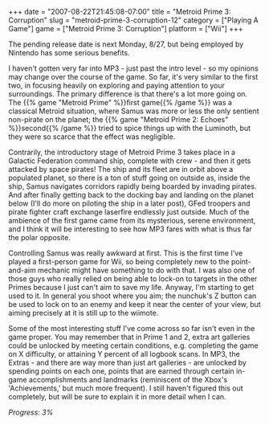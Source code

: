+++
date = "2007-08-22T21:45:08-07:00"
title = "Metroid Prime 3: Corruption"
slug = "metroid-prime-3-corruption-12"
category = ["Playing A Game"]
game = ["Metroid Prime 3: Corruption"]
platform = ["Wii"]
+++

The pending release date is next Monday, 8/27, but being employed by Nintendo has some serious benefits.

I haven't gotten very far into MP3 - just past the intro level - so my opinions may change over the course of the game.  So far, it's very similar to the first two, in focusing heavily on exploring and paying attention to your surroundings.  The primary difference is that there's a lot more going on.  The {{% game "Metroid Prime" %}}first game{{% /game %}} was a classical Metroid situation, where Samus was more or less the only sentient non-pirate on the planet; the {{% game "Metroid Prime 2: Echoes" %}}second{{% /game %}} tried to spice things up with the Luminoth, but they were so scarce that the effect was negligible.

Contrarily, the introductory stage of Metroid Prime 3 takes place in a Galactic Federation command ship, complete with crew - and then it gets attacked by space pirates!  The ship and its fleet are in orbit above a populated planet, so there is a ton of stuff going on outside as, inside the ship, Samus navigates corridors rapidly being boarded by invading pirates.  And after finally getting back to the docking bay and landing on the planet below (I'll do more on piloting the ship in a later post), GFed troopers and pirate fighter craft exchange laserfire endlessly just outside.  Much of the ambience of the first game came from its mysterious, serene environment, and I think it will be interesting to see how MP3 fares with what is thus far the polar opposite.

Controlling Samus was really awkward at first.  This is the first time I've played a first-person game for Wii, so being completely new to the point-and-aim mechanic might have something to do with that.  I was also one of those guys who really relied on being able to lock-on to targets in the other Primes because I just can't aim to save my life.  Anyway, I'm starting to get used to it.  In general you shoot where you aim; the nunchuk's Z button can be used to lock on to an enemy and keep it near the center of your view, but aiming precisely at it is still up to the wiimote.

Some of the most interesting stuff I've come across so far isn't even in the game proper.  You may remember that in Prime 1 and 2, extra art galleries could be unlocked by meeting certain conditions, e.g. completing the game on X difficulty, or attaining Y percent of all logbook scans.  In MP3, the Extras - and there are way more than just art galleries - are unlocked by spending points on each one, points that are earned through certain in-game accomplishments and landmarks (reminiscent of the Xbox's 'Achievements,' but much more frequent).  I still haven't figured this out completely, but will be sure to explain it in more detail when I can.

<i>Progress: 3%</i>